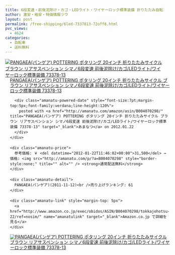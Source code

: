 ```yaml
---
title: 6段変速・前後泥除け・カゴ・LEDライト・ワイヤーロック標準装備 折りたたみ自転車 73378-13 72%OFF特価！8千円台！送料無料！
author: 激安・格安・特価情報ツウ
layout: post
permalink: /free-shipping/6led-7337813-72off8.html
pvc_views:
  - 4624
categories:
  - 自転車
  - 送料無料
---
```

<div class="amanatu-box" style="margin-bottom:0px;">
  <div class="amanatu-image" style="float:left;">
    <a href="http://www.amazon.co.jp/exec/obidos/ASIN/B004070298/tokkajohotsu-22/ref=nosim/" name="amanatulink" target="_blank"><img src="http://i2.wp.com/ecx.images-amazon.com/images/I/41HV5ctVpqL._SL160_.jpg?w=546" alt="PANGAEA(パンゲア) POTTERING ポタリング 20インチ 折りたたみサイクル ブラウン リアサスペンション シマノ6段変速 前後泥除け/カゴ/LEDライト/ワイヤーロック標準装備 73378-13" style="border: none;" data-recalc-dims="1" /></a>
  </div>
  
  <div class="amanatu-info" style="float:left;margin-left:15px;line-height:120%">
    <div class="amanatu-name" style="margin-bottom:10px;line-height:120%">
      <a href="http://www.amazon.co.jp/exec/obidos/ASIN/B004070298/tokkajohotsu-22/ref=nosim/" name="amanatulink" target="_blank">PANGAEA(パンゲア) POTTERING ポタリング 20インチ 折りたたみサイクル ブラウン リアサスペンション シマノ6段変速 前後泥除け/カゴ/LEDライト/ワイヤーロック標準装備 73378-13</a> 
      
      <div class="amanatu-powered-date" style="font-size:7pt;margin-top:5px;font-family:verdana;line-height:120%">
        posted with <a href="http://amanatu.com/amazon/asin/B004070298/" title="PANGAEA(パンゲア) POTTERING ポタリング 20インチ 折りたたみサイクル ブラウン リアサスペンション シマノ6段変速 前後泥除け/カゴ/LEDライト/ワイヤーロック標準装備 73378-13" target="_blank">あまなつ</a> on 2012.01.22
      </div>
    </div>
    
    <div class="amanatu-price">
      参考価格: ￥ <del datetime="2012-01-22T11:46:02+00:00">31,500</del> → 価格: <img src="http://amanatu.com/p/?a=B004070298" style="border-style:none;" title="" alt="" /> <strong>通常配送無料</strong>
    </div>
    
    <div class="amanatu-detail">
      PANGAEA(パンゲア)(2011-11-12)<br />売り上げランキング: 61
    </div>
    
    <div class="amanatu-link" style="margin-top: 5px">
      <a href="http://www.amazon.co.jp/exec/obidos/ASIN/B004070298/tokkajohotsu-22/ref=nosim/" name="amanatulink" target="_blank">Amazon.co.jp で詳細を見る</a>
    </div>
  </div>
  
  <div class="amanatu-footer" style="clear: left">
  </div>
  
  <div class="amanatu-imageset">
    <div class="amanatu-image" style="float:left;">
      <a href="http://www.amazon.co.jp/exec/obidos/ASIN/B004070298/tokkajohotsu-22/ref=nosim/" name="amanatulink" target="_blank"><img src="http://i0.wp.com/ecx.images-amazon.com/images/I/51xyk9%2BeAuL._AA160_.jpg?w=546" alt="PANGAEA(パンゲア) POTTERING ポタリング 20インチ 折りたたみサイクル ブラウン リアサスペンション シマノ6段変速 前後泥除け/カゴ/LEDライト/ワイヤーロック標準装備 73378-13" style="border: none;" data-recalc-dims="1" /></a>
    </div>
    
    <div class="amanatu-image" style="float:left;">
      <a href="http://www.amazon.co.jp/exec/obidos/ASIN/B004070298/tokkajohotsu-22/ref=nosim/" name="amanatulink" target="_blank"><img src="http://i2.wp.com/ecx.images-amazon.com/images/I/51O5G87HtBL._AA160_.jpg?w=546" alt="PANGAEA(パンゲア) POTTERING ポタリング 20インチ 折りたたみサイクル ブラウン リアサスペンション シマノ6段変速 前後泥除け/カゴ/LEDライト/ワイヤーロック標準装備 73378-13" style="border: none;" data-recalc-dims="1" /></a>
    </div>
    
    <div class="amanatu-image" style="float:left;">
      <a href="http://www.amazon.co.jp/exec/obidos/ASIN/B004070298/tokkajohotsu-22/ref=nosim/" name="amanatulink" target="_blank"><img src="http://i1.wp.com/ecx.images-amazon.com/images/I/61exeNBTAGL._AA160_.jpg?w=546" alt="PANGAEA(パンゲア) POTTERING ポタリング 20インチ 折りたたみサイクル ブラウン リアサスペンション シマノ6段変速 前後泥除け/カゴ/LEDライト/ワイヤーロック標準装備 73378-13" style="border: none;" data-recalc-dims="1" /></a>
    </div>
    
    <div class="amanatu-image" style="float:left;">
      <a href="http://www.amazon.co.jp/exec/obidos/ASIN/B004070298/tokkajohotsu-22/ref=nosim/" name="amanatulink" target="_blank"><img src="http://i1.wp.com/ecx.images-amazon.com/images/I/61V-vbN8%2BLL._AA160_.jpg?w=546" alt="PANGAEA(パンゲア) POTTERING ポタリング 20インチ 折りたたみサイクル ブラウン リアサスペンション シマノ6段変速 前後泥除け/カゴ/LEDライト/ワイヤーロック標準装備 73378-13" style="border: none;" data-recalc-dims="1" /></a>
    </div>
    
    <div class="amanatu-image" style="float:left;">
      <a href="http://www.amazon.co.jp/exec/obidos/ASIN/B004070298/tokkajohotsu-22/ref=nosim/" name="amanatulink" target="_blank"><img src="http://i1.wp.com/ecx.images-amazon.com/images/I/51AM6wUK5UL._AA160_.jpg?w=546" alt="PANGAEA(パンゲア) POTTERING ポタリング 20インチ 折りたたみサイクル ブラウン リアサスペンション シマノ6段変速 前後泥除け/カゴ/LEDライト/ワイヤーロック標準装備 73378-13" style="border: none;" data-recalc-dims="1" /></a>
    </div>
    
    <div class="amanatu-image" style="float:left;">
      <a href="http://www.amazon.co.jp/exec/obidos/ASIN/B004070298/tokkajohotsu-22/ref=nosim/" name="amanatulink" target="_blank"><img src="http://i0.wp.com/ecx.images-amazon.com/images/I/51-P7xDNYsL._AA160_.jpg?w=546" alt="PANGAEA(パンゲア) POTTERING ポタリング 20インチ 折りたたみサイクル ブラウン リアサスペンション シマノ6段変速 前後泥除け/カゴ/LEDライト/ワイヤーロック標準装備 73378-13" style="border: none;" data-recalc-dims="1" /></a>
    </div>
    
    <div class="amanatu-footer" style="clear: left">
    </div>
  </div>
</div>